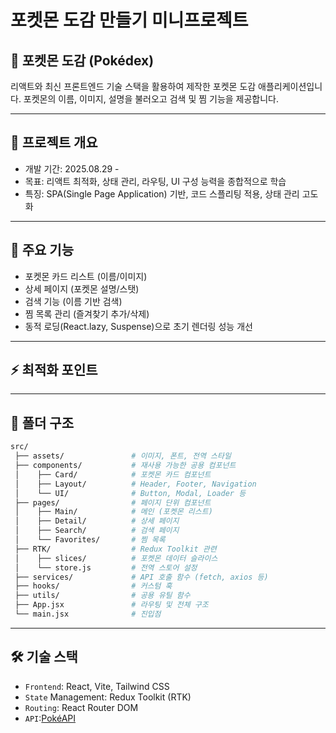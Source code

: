 # 포켓몬 도감 만들기 미니프로젝트

## 📖 포켓몬 도감 (Pokédex)

리액트와 최신 프론트엔드 기술 스택을 활용하여 제작한 포켓몬 도감 애플리케이션입니다.
포켓몬의 이름, 이미지, 설명을 불러오고 검색 및 찜 기능을 제공합니다.

---

## 🚀 프로젝트 개요

- 개발 기간: 2025.08.29 -
- 목표: 리액트 최적화, 상태 관리, 라우팅, UI 구성 능력을 종합적으로 학습
- 특징: SPA(Single Page Application) 기반, 코드 스플리팅 적용, 상태 관리 고도화

---

## 🎯 주요 기능

- 포켓몬 카드 리스트 (이름/이미지)
- 상세 페이지 (포켓몬 설명/스탯)
- 검색 기능 (이름 기반 검색)
- 찜 목록 관리 (즐겨찾기 추가/삭제)
- 동적 로딩(React.lazy, Suspense)으로 초기 렌더링 성능 개선

---

## ⚡ 최적화 포인트

---

## 📂 폴더 구조

```bash
src/
 ├── assets/               # 이미지, 폰트, 전역 스타일
 ├── components/           # 재사용 가능한 공용 컴포넌트
 │    ├── Card/            # 포켓몬 카드 컴포넌트
 │    ├── Layout/          # Header, Footer, Navigation
 │    └── UI/              # Button, Modal, Loader 등
 ├── pages/                # 페이지 단위 컴포넌트
 │    ├── Main/            # 메인 (포켓몬 리스트)
 │    ├── Detail/          # 상세 페이지
 │    ├── Search/          # 검색 페이지
 │    └── Favorites/       # 찜 목록
 ├── RTK/                  # Redux Toolkit 관련
 │    ├── slices/          # 포켓몬 데이터 슬라이스
 │    └── store.js         # 전역 스토어 설정
 ├── services/             # API 호출 함수 (fetch, axios 등)
 ├── hooks/                # 커스텀 훅
 ├── utils/                # 공용 유틸 함수
 ├── App.jsx               # 라우팅 및 전체 구조
 └── main.jsx              # 진입점

```

---

## 🛠 기술 스택

- `Frontend`: React, Vite, Tailwind CSS
- `State` Management: Redux Toolkit (RTK)
- `Routing`: React Router DOM
- `API`:[PokéAPI](https://pokeapi.co/docs/v2#pokemon)
